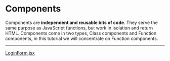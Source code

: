 # Components

Components are **independent and reusable bits of code**. They serve the same purpose as JavaScript functions, but work in isolation and return HTML. Components come in two types, Class components and Function components, in this tutorial we will concentrate on Function components.

---

[LoginForm.jsx](Components%201b2aeacbb299813f8665c208a33946a1/LoginForm%20jsx%201b2aeacbb2998120a3aef2b715aa2836.md)